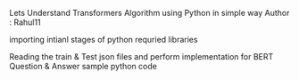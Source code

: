 Lets Understand Transformers Algorithm using Python in simple way
Author : Rahul11

importing intianl stages of python requried libraries

Reading the train & Test json files and perform implementation for BERT Question & Answer sample python code
